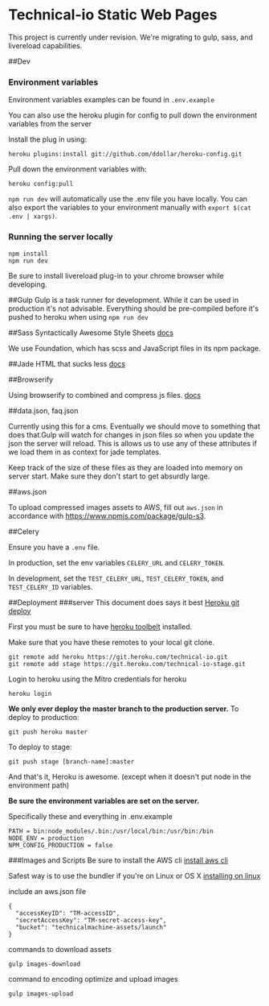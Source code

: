 # Technical-io Static Web Pages

This project is currently under revision. We're migrating to gulp, sass, and livereload capabilities.


##Dev

### Environment variables
Environment variables examples can be found in `.env.example`

You can also use the heroku plugin for config to pull down the environment variables from the server

Install the plug in using:

```
heroku plugins:install git://github.com/ddollar/heroku-config.git
```

Pull down the environment variables with:

```
heroku config:pull
```

`npm run dev` will automatically use the .env file you have locally. You can also export the variables to your environment manually with `export $(cat .env | xargs)`.

### Running the server locally


```
npm install
npm run dev
```

Be sure to install livereload plug-in to your chrome browser while developing.


##Gulp
Gulp is a task runner for development. While it can be used in production it's not advisable. Everything should be pre-compiled before it's pushed to heroku when using `npm run dev`

##Sass
Syntactically Awesome Style Sheets [docs](http://sass-lang.com/)

We use Foundation, which has scss and JavaScript files in its npm package.

##Jade
HTML that sucks less [docs](http://jade-lang.com/)

##Browserify

Using browserify to combined and compress js files. [docs](http://browserify.org/)

##data.json, faq.json

Currently using this for a cms. Eventually we should move to something that does that.Gulp will watch for changes in json files so when you update the json the server will reload. This is allows us to use any of these attributes if we load them in as context for jade templates.

Keep track of the size of these files as they are loaded into memory on server start. Make sure they don't start to get absurdly large.

##aws.json

To upload compressed images assets to AWS, fill out `aws.json` in accordance with <https://www.npmjs.com/package/gulp-s3>.

##Celery

Ensure you have a `.env` file.

In production, set the env variables `CELERY_URL` and `CELERY_TOKEN`.

In development, set the `TEST_CELERY_URL`, `TEST_CELERY_TOKEN`, and `TEST_CELERY_ID` variables.

##Deployment
###server
This document does says it best [Heroku git deploy](https://devcenter.heroku.com/articles/git)

First you must be sure to have [heroku toolbelt](https://toolbelt.heroku.com/) installed.

Make sure that you have these remotes to your local git clone.

```
git remote add heroku https://git.heroku.com/technical-io.git
git remote add stage https://git.heroku.com/technical-io-stage.git
```

Login to heroku using the Mitro credentials for heroku

```
heroku login
```

**We only ever deploy the master branch to the production server.**
To deploy to production:
```
git push heroku master
```

To deploy to stage:
```
git push stage [branch-name]:master
```


And that's it, Heroku is awesome. (except when it doesn't put node in the environment path)

**Be sure the environment variables are set on the server.**

Specifically these and everything in .env.example

```
PATH = bin:node_modules/.bin:/usr/local/bin:/usr/bin:/bin
NODE_ENV = production
NPM_CONFIG_PRODUCTION = false
```

###Images and Scripts
Be sure to install the AWS cli
[install aws cli](http://docs.aws.amazon.com/cli/latest/userguide/installing.html)

Safest way is to use the bundler if you're on Linux or OS X [installing on linux](http://docs.aws.amazon.com/cli/latest/userguide/installing.html#install-bundle-other-os)

include an aws.json file

```
{
  "accessKeyID": "TM-accessID",
  "secretAccessKey": "TM-secret-access-key",
  "bucket": "technicalmachine-assets/launch"
}
```

commands to download assets
```
gulp images-download
```
command to encoding optimize and upload images

```
gulp images-upload
```
